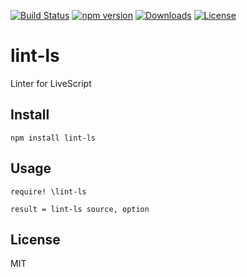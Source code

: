 [![Build Status](https://travis-ci.org/AyaMorisawa/lint-ls.svg?branch=master)](https://travis-ci.org/AyaMorisawa/lint-ls)
[![npm version](https://img.shields.io/npm/v/lint-ls.svg)](https://www.npmjs.com/package/lint-ls)
[![Downloads](http://img.shields.io/npm/dm/lint-ls.svg)](https://npmjs.org/package/lint-ls)
[![License](https://img.shields.io/npm/l/lint-ls.svg)](LICENSE)

# lint-ls
Linter for LiveScript

## Install
`npm install lint-ls`

## Usage
```ls
require! \lint-ls

result = lint-ls source, option
```

## License
MIT
